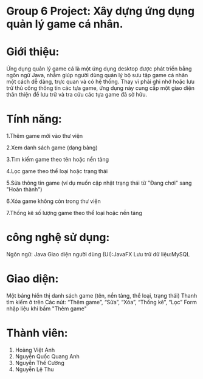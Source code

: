 # Group 6 Project: Xây dựng ứng dụng quản lý game cá nhân.
# Giới thiệu:
Ứng dụng quản lý game cá là một ứng dụng desktop được phát triển bằng ngôn ngữ Java, nhằm giúp người dùng quản lý bộ sưu tập game cá nhân một cách dễ dàng, trực quan và có hệ thống. Thay vì phải ghi nhớ hoặc lưu trữ thủ công thông tin các tựa game, ứng dụng này cung cấp một giao diện thân thiện để lưu trữ và tra cứu các tựa game đã sở hữu.
# Tính năng:
1.Thêm game mới vào thư viện

2.Xem danh sách game (dạng bảng)

3.Tìm kiếm game theo tên hoặc nền tảng

4.Lọc game theo thể loại hoặc trạng thái

5.Sửa thông tin game (ví dụ muốn cập nhật trạng thái từ "Đang chơi" sang "Hoàn thành")

6.Xóa game không còn trong thư viện

7.Thống kê số lượng game theo thể loại hoặc nền tảng

# công nghệ sử dụng:
Ngôn ngữ: Java
Giao diện người dùng (UI):JavaFX
Lưu trữ dữ liệu:MySQL
# Giao diện:
Một bảng hiển thị danh sách game (tên, nền tảng, thể loại, trạng thái)
Thanh tìm kiếm ở trên
Các nút: “Thêm game”, “Sửa”, “Xóa”, “Thống kê”, “Lọc”
Form nhập liệu khi bấm "Thêm game"
# Thành viên:
1. Hoàng Việt Anh
2. Nguyễn Quốc Quang Anh
3. Nguyễn Thế Cường
4. Nguyễn Lệ Thu
